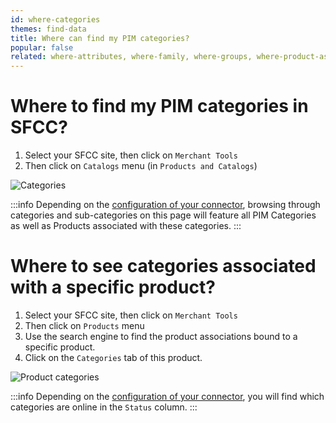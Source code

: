 ```yaml
---
id: where-categories
themes: find-data
title: Where can find my PIM categories?
popular: false
related: where-attributes, where-family, where-groups, where-product-association, where-reference-entities
---
```


# Where to find my PIM categories in SFCC?

1. Select your SFCC site, then click on `Merchant Tools`
2. Then click on `Catalogs` menu (in `Products and Catalogs`)

![Categories](../img/sfcc-where-categories.png)

:::info
Depending on the [configuration of your connector](06-categories-configuration.html), browsing through categories and sub-categories on this page will feature all PIM Categories as well as Products associated with these categories.
:::

# Where to see categories associated with a specific product?

1. Select your SFCC site, then click on `Merchant Tools`
2. Then click on `Products` menu
3. Use the search engine to find the product associations bound to a specific product.
4. Click on the `Categories` tab of this product.

![Product categories](../img/sfcc-where-product-categories.png)

:::info
Depending on the [configuration of your connector](06-categories-configuration.html), you will find  which categories are online in the `Status` column.
:::
